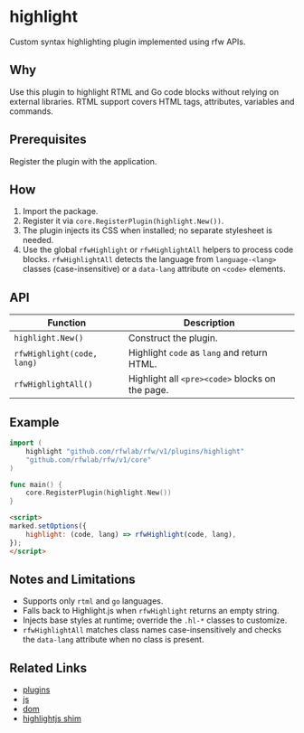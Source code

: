 # highlight

Custom syntax highlighting plugin implemented using rfw APIs.

## Why
Use this plugin to highlight RTML and Go code blocks without relying on external libraries. RTML support covers HTML tags, attributes, variables and commands.

## Prerequisites
Register the plugin with the application.

## How
1. Import the package.
2. Register it via `core.RegisterPlugin(highlight.New())`.
3. The plugin injects its CSS when installed; no separate stylesheet is needed.
4. Use the global `rfwHighlight` or `rfwHighlightAll` helpers to process code blocks. `rfwHighlightAll` detects the language from
   `language-<lang>` classes (case-insensitive) or a `data-lang` attribute on `<code>` elements.

## API

| Function | Description |
| --- | --- |
| `highlight.New()` | Construct the plugin. |
| `rfwHighlight(code, lang)` | Highlight `code` as `lang` and return HTML. |
| `rfwHighlightAll()` | Highlight all `<pre><code>` blocks on the page. |

## Example

```go
import (
    highlight "github.com/rfwlab/rfw/v1/plugins/highlight"
    "github.com/rfwlab/rfw/v1/core"
)

func main() {
    core.RegisterPlugin(highlight.New())
}
```

```html
<script>
marked.setOptions({
    highlight: (code, lang) => rfwHighlight(code, lang),
});
</script>
```

## Notes and Limitations
- Supports only `rtml` and `go` languages.
- Falls back to Highlight.js when `rfwHighlight` returns an empty string.
- Injects base styles at runtime; override the `.hl-*` classes to customize.
- `rfwHighlightAll` matches class names case-insensitively and checks the `data-lang` attribute when no class is present.

## Related Links
- [plugins](../plugins)
- [js](../js)
- [dom](../dom)
- [highlightjs shim](shims/highlightjs)
